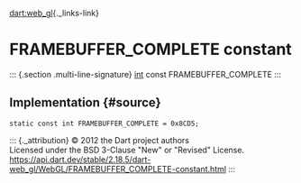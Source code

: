 [dart:web\_gl](../../dart-web_gl/dart-web_gl-library){._links-link}

FRAMEBUFFER\_COMPLETE constant
==============================

::: {.section .multi-line-signature}
[int](../../dart-core/int-class) const FRAMEBUFFER\_COMPLETE
:::

Implementation {#source}
--------------

``` {.language-dart data-language="dart"}
static const int FRAMEBUFFER_COMPLETE = 0x8CD5;
```

::: {._attribution}
© 2012 the Dart project authors\
Licensed under the BSD 3-Clause \"New\" or \"Revised\" License.\
<https://api.dart.dev/stable/2.18.5/dart-web_gl/WebGL/FRAMEBUFFER_COMPLETE-constant.html>
:::
